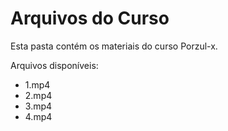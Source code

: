 # Arquivos do Curso

Esta pasta contém os materiais do curso Porzul-x.

Arquivos disponíveis:
- 1.mp4
- 2.mp4
- 3.mp4
- 4.mp4